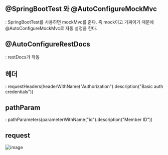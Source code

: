 ## @SpringBootTest 와 @AutoConfigureMockMvc

: SpringBootTest를 사용하면 mockMvc를 준다. 즉 mock이고 가짜이기 때문에 @AutoConfigureMockMvc로 자동 설정을 한다.

## @AutoConfigureRestDocs

: restDocs가 작동

## 헤더

: requestHeaders(headerWithName("Authorization").description("Basic auth credentials"))

## pathParam

: pathParameters(parameterWithName("id").description("Member ID"))

## request 

![image](https://user-images.githubusercontent.com/108928206/205934488-f1a1efe5-4c38-49ae-aead-7ff2bbbc32cc.png)



